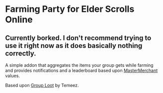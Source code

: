 # Farming Party for Elder Scrolls Online

## Currently borked. I don't recommend trying to use it right now as it does basically nothing correctly.

A simple addon that aggregates the items your group gets while farming and provides notifications and a leaderboard based upon [MasterMerchant](http://www.esoui.com/downloads/info928-MasterMerchant.html) values.

Based upon [Group Loot](http://www.esoui.com/downloads/info1027-GroupLoot.html) by Temeez.